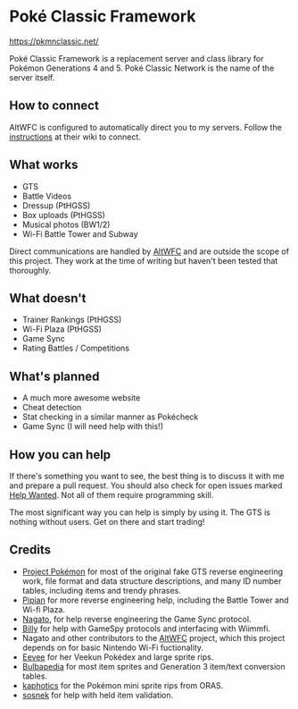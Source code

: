 # Poké Classic Framework

https://pkmnclassic.net/

Poké Classic Framework is a replacement server and class library for Pokémon
Generations 4 and 5. Poké Classic Network is the name of the server itself.

## How to connect

AltWFC is configured to automatically direct you to my servers. Follow the
[instructions](https://github.com/polaris-/dwc_network_server_emulator/wiki) 
at their wiki to connect.

## What works

* GTS
* Battle Videos
* Dressup (PtHGSS)
* Box uploads (PtHGSS)
* Musical photos (BW1/2)
* Wi-Fi Battle Tower and Subway

Direct communications are handled by 
[AltWFC](https://github.com/polaris-/dwc_network_server_emulator) and are
outside the scope of this project. They work at the time of writing but 
haven't been tested that thoroughly.

## What doesn't

* Trainer Rankings (PtHGSS)
* Wi-Fi Plaza (PtHGSS)
* Game Sync
* Rating Battles / Competitions

## What's planned

* A much more awesome website
* Cheat detection
* Stat checking in a similar manner as Pokécheck
* Game Sync (I will need help with this!)

## How you can help

If there's something you want to see, the best thing is to discuss it with me
and prepare a pull request. You should also check for open issues marked
[Help Wanted](https://github.com/mm201/pkmn-classic-framework/labels/help%20wanted).
Not all of them require programming skill.

The most significant way you can help is simply by using it. The GTS is nothing
without users. Get on there and start trading!

## Credits

* [Project Pokémon](https://projectpokemon.org/) for most of the original fake
GTS reverse engineering work, file format and data structure descriptions, and
many ID number tables, including items and trendy phrases.
* [Pipian](http://www.pipian.net/ierukana/) for more reverse engineering help,
including the Battle Tower and Wi-fi Plaza.
* [Nagato](https://github.com/polaris-), for help reverse engineering the Game
Sync protocol.
* [Billy](https://billy.wales/) for help with GameSpy protocols and interfacing
with Wiimmfi.
* Nagato and other contributors to the
[AltWFC](https://github.com/barronwaffles/dwc_network_server_emulator) project,
which this project depends on for basic Nintendo Wi-Fi fuctionality.
* [Eevee](https://veekun.com/) for her Veekun Pokédex and large sprite rips.
* [Bulbapedia](https://bulbapedia.bulbagarden.net/wiki/Main_Page) for most item
sprites and Generation 3 item/text conversion tables.
* [kaphotics](https://twitter.com/kaphotics) for the Pokémon mini sprite rips
from ORAS.
* [sosnek](https://github.com/sosnek) for help with held item validation.

